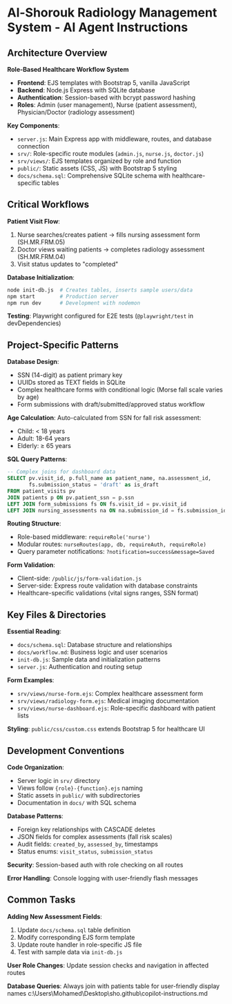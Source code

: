 # Al-Shorouk Radiology Management System - AI Agent Instructions

## Architecture Overview

**Role-Based Healthcare Workflow System**
- **Frontend**: EJS templates with Bootstrap 5, vanilla JavaScript
- **Backend**: Node.js Express with SQLite database
- **Authentication**: Session-based with bcrypt password hashing
- **Roles**: Admin (user management), Nurse (patient assessment), Physician/Doctor (radiology assessment)

**Key Components**:
- `server.js`: Main Express app with middleware, routes, and database connection
- `srv/`: Role-specific route modules (`admin.js`, `nurse.js`, `doctor.js`)
- `srv/views/`: EJS templates organized by role and function
- `public/`: Static assets (CSS, JS) with Bootstrap 5 styling
- `docs/schema.sql`: Comprehensive SQLite schema with healthcare-specific tables

## Critical Workflows

**Patient Visit Flow**:
1. Nurse searches/creates patient → fills nursing assessment form (SH.MR.FRM.05)
2. Doctor views waiting patients → completes radiology assessment (SH.MR.FRM.04)
3. Visit status updates to "completed"

**Database Initialization**:
```bash
node init-db.js  # Creates tables, inserts sample users/data
npm start        # Production server
npm run dev      # Development with nodemon
```

**Testing**: Playwright configured for E2E tests (`@playwright/test` in devDependencies)

## Project-Specific Patterns

**Database Design**:
- SSN (14-digit) as patient primary key
- UUIDs stored as TEXT fields in SQLite
- Complex healthcare forms with conditional logic (Morse fall scale varies by age)
- Form submissions with draft/submitted/approved status workflow

**Age Calculation**: Auto-calculated from SSN for fall risk assessment:
- Child: < 18 years
- Adult: 18-64 years
- Elderly: ≥ 65 years

**SQL Query Patterns**:
```sql
-- Complex joins for dashboard data
SELECT pv.visit_id, p.full_name as patient_name, na.assessment_id,
       fs.submission_status = 'draft' as is_draft
FROM patient_visits pv
JOIN patients p ON pv.patient_ssn = p.ssn
LEFT JOIN form_submissions fs ON fs.visit_id = pv.visit_id
LEFT JOIN nursing_assessments na ON na.submission_id = fs.submission_id
```

**Routing Structure**:
- Role-based middleware: `requireRole('nurse')`
- Modular routes: `nurseRoutes(app, db, requireAuth, requireRole)`
- Query parameter notifications: `?notification=success&message=Saved`

**Form Validation**:
- Client-side: `/public/js/form-validation.js`
- Server-side: Express route validation with database constraints
- Healthcare-specific validations (vital signs ranges, SSN format)

## Key Files & Directories

**Essential Reading**:
- `docs/schema.sql`: Database structure and relationships
- `docs/workflow.md`: Business logic and user scenarios
- `init-db.js`: Sample data and initialization patterns
- `server.js`: Authentication and routing setup

**Form Examples**:
- `srv/views/nurse-form.ejs`: Complex healthcare assessment form
- `srv/views/radiology-form.ejs`: Medical imaging documentation
- `srv/views/nurse-dashboard.ejs`: Role-specific dashboard with patient lists

**Styling**: `public/css/custom.css` extends Bootstrap 5 for healthcare UI

## Development Conventions

**Code Organization**:
- Server logic in `srv/` directory
- Views follow `{role}-{function}.ejs` naming
- Static assets in `public/` with subdirectories
- Documentation in `docs/` with SQL schema

**Database Patterns**:
- Foreign key relationships with CASCADE deletes
- JSON fields for complex assessments (fall risk scales)
- Audit fields: `created_by`, `assessed_by`, timestamps
- Status enums: `visit_status`, `submission_status`

**Security**: Session-based auth with role checking on all routes

**Error Handling**: Console logging with user-friendly flash messages

## Common Tasks

**Adding New Assessment Fields**:
1. Update `docs/schema.sql` table definition
2. Modify corresponding EJS form template
3. Update route handler in role-specific JS file
4. Test with sample data via `init-db.js`

**User Role Changes**: Update session checks and navigation in affected routes

**Database Queries**: Always join with patients table for user-friendly display names</content>
<parameter name="filePath">c:\Users\Mohamed\Desktop\sho\.github\copilot-instructions.md